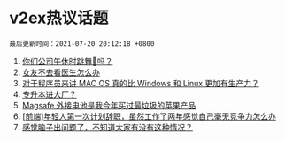 # v2ex热议话题

`最后更新时间：2021-07-20 20:12:18 +0800`

1. [你们公司午休时跳舞👯吗？](https://www.v2ex.com/t/790482)
1. [女友不去看医生怎么办](https://www.v2ex.com/t/790476)
1. [对于程序员来讲 MAC OS 真的比 Windows 和 Linux 更加有生产力？](https://www.v2ex.com/t/790603)
1. [专升本进大厂？](https://www.v2ex.com/t/790613)
1. [Magsafe 外接电池是我今年买过最垃圾的苹果产品](https://www.v2ex.com/t/790635)
1. [[前端]年轻人第一次计划辞职，虽然工作了两年感觉自己毫无竞争力怎么办](https://www.v2ex.com/t/790577)
1. [感觉脑子出问题了，不知道大家有没有这种情况？](https://www.v2ex.com/t/790588)

